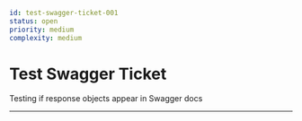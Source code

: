 ```yaml
id: test-swagger-ticket-001
status: open
priority: medium
complexity: medium
```

# Test Swagger Ticket

Testing if response objects appear in Swagger docs

---
